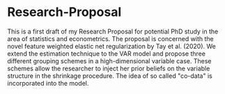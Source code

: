 # Research-Proposal
This is a first draft of my Research Proposal for potential PhD study in the area of statistics and econometrics. 
The proposal is concerned with the novel feature weighted elastic net regularization by Tay et al. (2020). We extend the estimation technique to the VAR model and propose three different grouping schemes in a high-dimensional variable case. These schemes allow the researcher to inject her prior beliefs on the variable structure in the shrinkage procedure. The idea of so called "co-data" is incorporated into the model.
